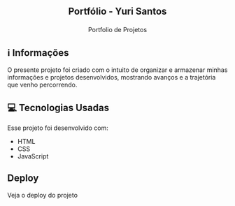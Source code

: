 ## <p align="center">Portfólio - Yuri Santos</p>

<p align="center">
Portfolio de Projetos

## ℹ️ Informações
O presente projeto foi criado com o intuito de organizar e armazenar minhas informações e projetos desenvolvidos, mostrando avanços e a trajetória que venho percorrendo.
 
## 💻 Tecnologias Usadas

Esse projeto foi desenvolvido com:

- HTML
- CSS
- JavaScript

 
##  Deploy
Veja o deploy do projeto 
